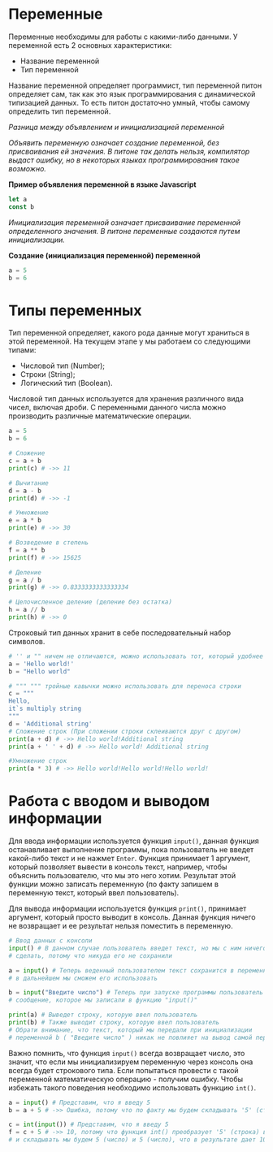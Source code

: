 # Переменные

Переменные необходимы для работы с какими-либо данными. У переменной есть 2 
основных характеристики:
- Название переменной
- Тип переменной

Название переменной определяет программист, тип переменной питон определяет сам,
так как это язык программирования с динамической типизацией данных. То есть питон
достаточно умный, чтобы самому определить тип переменной.

*Разница между объявлением и инициализацией переменной*

*Объявить переменную означает создание переменной, без присваивания ей значения.
В питоне так делать нельзя, компилятор выдаст ошибку, но в некоторых языках программирования такое
возможно.*

**Пример объявления переменной в языке Javascript**
```javascript
let a
const b
```
*Инициализация переменной означает присваивание переменной определенного значения.
В питоне переменные создаются путем инициализации.*

**Создание (инициализация переменной) переменной**
```python
a = 5
b = 6
```

# Типы переменных

Тип переменной определяет, какого рода данные могут храниться в этой переменной.
На текущем этапе у мы работаем со следующими типами:
- Числовой тип (Number);
- Строки (String);
- Логический тип (Boolean).

Числовой тип данных используется для хранения различного вида чисел,
включая дроби. С переменными данного числа можно производить различные математические операции.
```python
a = 5
b = 6

# Сложение
c = a + b
print(c) # ->> 11

# Вычитание
d = a - b
print(d) # ->> -1

# Умножение
e = a * b
print(e) # ->> 30

# Возведение в степень
f = a ** b
print(f) # ->> 15625

# Деление
g = a / b
print(g) # ->> 0.8333333333333334

# Целочисленное деление (деление без остатка)
h = a // b
print(h) # ->> 0
```

Строковый тип данных хранит в себе последовательный набор символов.
```python
# '' и "" ничем не отличаются, можно использовать тот, который удобнее
a = 'Hello world!'
b = "Hello world"

# """ """ тройные кавычки можно использовать для переноса строки
c = """
Hello, 
it`s multiply string
"""
d = 'Additional string'
# Сложение строк (При сложении строки склеиваются друг с другом)
print(a + d) # ->> Hello world!Additional string
print(a + ' ' + d) # ->> Hello world! Additional string

#Умножение строк
print(a * 3) # ->> Hello world!Hello world!Hello world!
```

# Работа с вводом и выводом информации

Для ввода информации используется функция ```input()```, данная функция останавливает выполнение программы,
пока пользователь не введет какой-либо текст и не нажмет ```Enter```. Функция принимает 1
аргумент, который позволяет вывести в консоль текст, например, чтобы объяснить пользователю,
что мы это него хотим. Результат этой функции можно записать переменную (по факту запишем в переменную текст, который ввел пользователь).

Для вывода информации используется функция ```print()```, принимает аргумент, который просто выводит в консоль.
Данная функция ничего не возвращает и ее результат нельзя поместить в переменную.

```python
# Ввод данных с консоли
input() # В данном случае пользователь введет текст, но мы с ним ничего не сможем
# сделать, потому что никуда его не сохранили

a = input() # Теперь веденный пользователем текст сохранится в переменную "a" и
# в дальнейшем мы сможем его использовать

b = input("Введите число") # Теперь при запуске программы пользователь увидит в консоли
# сообщение, которое мы записали в функцию "input()"

print(a) # Выведет строку, которую ввел пользователь
print(b) # Также выводит строку, которую ввел пользователь
# Обрати внимание, что текст, который мы передали при инициализации 
# переменной b ( "Введите число" ) никак не повлияет на вывод самой переменной
```

Важно помнить, что функция ```input()``` всегда возвращает число, это значит, что если мы
инициализируем переменную через консоль она всегда будет строкового типа. Если попытаться
провести с такой переменной математическую операцию - получим ошибку.
Чтобы избежать такого поведения необходимо использовать функцию ```int()```.
```python
a = input() # Представим, что я введу 5
b = a + 5 # ->> Ошибка, потому что по факту мы будем складывать '5' (строка) и 5 (число)

c = int(input()) # Представим, что я введу 5
f = c + 5 # ->> 10, потому что функция int() преобразует '5' (строка) в 5 (число)
# и складывать мы будем 5 (число) и 5 (число), что в результате дает 10
```











